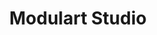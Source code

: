 ---
app: "Modulart Studio"
description: "Modular arithmetic crafted to enhance your designs or stand out on its own, allowing you to impress others."
layout: "app"
image: "social.png"
secret_message: "Lance Dur: Lance Dur! Regarde-le qui prend ses grands airs."
title: "Modulart Studio"
---